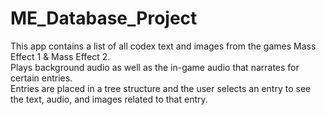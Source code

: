 ME_Database_Project
===================

This app contains a list of all codex text and images from the games Mass Effect 1 &amp; Mass Effect 2.  
Plays background audio as well as the in-game audio that narrates for certain entries.  
Entries are placed in a tree structure and the user selects an entry to see the text, audio, and images related to that entry.
